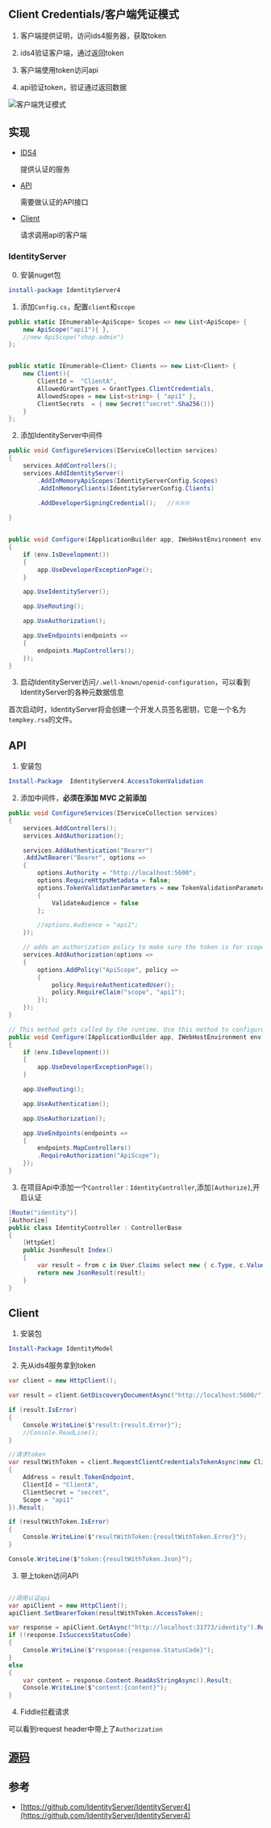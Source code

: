 ## Client Credentials/客户端凭证模式

1. 客户端提供证明，访问ids4服务器，获取token

2. ids4验证客户端，通过返回token 

3. 客户端使用token访问api

4. api验证token，验证通过返回数据

![客户端凭证模式](https://mmbiz.qpic.cn/mmbiz_png/qQ1zuvjsChRXvIdftekXlb879Ph6iaMITVUoKNUn3eQXADBTy3vLVKE6lHmYHglk28F3pricLdIp1VK65cDBcgeg/640?wx_fmt=png&wxfrom=5&wx_lazy=1&wx_co=1)



## 实现

* [IDS4](#identityserver)

    提供认证的服务

* [API](#api)

    需要做认证的API接口

* [Client](#client)

    请求调用api的客户端

### IdentityServer

0. 安装nuget包

```PowerShell
install-package IdentityServer4
```

1. 添加```Config.cs```，配置```client```和```scope```

```c#
public static IEnumerable<ApiScope> Scopes => new List<ApiScope> {
    new ApiScope("api1"){ },
    //new ApiScope("shop.admin")
};


public static IEnumerable<Client> Clients => new List<Client> {
    new Client(){
        ClientId =  "ClientA",
        AllowedGrantTypes = GrantTypes.ClientCredentials,
        AllowedScopes = new List<string> { "api1" },
        ClientSecrets  = { new Secret("secret".Sha256())}
    }
};

```


2. 添加IdentityServer中间件

```c#
public void ConfigureServices(IServiceCollection services)
{
    services.AddControllers();
    services.AddIdentityServer()
        .AddInMemoryApiScopes(IdentityServerConfig.Scopes)
        .AddInMemoryClients(IdentityServerConfig.Clients)
        
        .AddDeveloperSigningCredential();   //※※※

}


public void Configure(IApplicationBuilder app, IWebHostEnvironment env)
{
    if (env.IsDevelopment())
    {
        app.UseDeveloperExceptionPage();
    }

    app.UseIdentityServer();

    app.UseRouting();

    app.UseAuthorization();

    app.UseEndpoints(endpoints =>
    {
        endpoints.MapControllers();
    });
}


```

3. 启动IdentityServer访问```/.well-known/openid-configuration```，可以看到IdentityServer的各种元数据信息

首次启动时，IdentityServer将会创建一个开发人员签名密钥，它是一个名为```tempkey.rsa```的文件。




## API

1. 安装包

```PowerShell
Install-Package  IdentityServer4.AccessTokenValidation
```


2. 添加中间件，**必须在添加 MVC 之前添加**

```c#
public void ConfigureServices(IServiceCollection services)
{
    services.AddControllers();
    services.AddAuthorization();

    services.AddAuthentication("Bearer")
    .AddJwtBearer("Bearer", options =>
    {
        options.Authority = "http://localhost:5600";
        options.RequireHttpsMetadata = false;
        options.TokenValidationParameters = new TokenValidationParameters
        {
            ValidateAudience = false
        };

        //options.Audience = "api1";
    });

    // adds an authorization policy to make sure the token is for scope 'api1'
    services.AddAuthorization(options =>
    {
        options.AddPolicy("ApiScope", policy =>
        {
            policy.RequireAuthenticatedUser();
            policy.RequireClaim("scope", "api1");
        });
    });
}

// This method gets called by the runtime. Use this method to configure the HTTP request pipeline.
public void Configure(IApplicationBuilder app, IWebHostEnvironment env)
{
    if (env.IsDevelopment())
    {
        app.UseDeveloperExceptionPage();
    }

    app.UseRouting();

    app.UseAuthentication();

    app.UseAuthorization();

    app.UseEndpoints(endpoints =>
    {
        endpoints.MapControllers()
        .RequireAuthorization("ApiScope");
    });
}

```



3. 在项目Api中添加一个```Controller：IdentityController```,添加```[Authorize]```,开启认证

```c#
[Route("identity")]
[Authorize]
public class IdentityController : ControllerBase
{
    [HttpGet]
    public JsonResult Index()
    {
        var result = from c in User.Claims select new { c.Type, c.Value };
        return new JsonResult(result);
    }
}

```

## Client

1. 安装包

```PowerShell
Install-Package IdentityModel
```

2. 先从ids4服务拿到token

```c#
var client = new HttpClient();

var result = client.GetDiscoveryDocumentAsync("http://localhost:5600/").Result;

if (result.IsError)
{
    Console.WriteLine($"result:{result.Error}");
    //Console.ReadLine();
}

//请求token
var resultWithToken = client.RequestClientCredentialsTokenAsync(new ClientCredentialsTokenRequest
{
    Address = result.TokenEndpoint,
    ClientId = "ClientA",
    ClientSecret = "secret",
    Scope = "api1"
}).Result;

if (resultWithToken.IsError)
{
    Console.WriteLine($"resultWithToken:{resultWithToken.Error}");
}

Console.WriteLine($"token:{resultWithToken.Json}");
```


3. 带上token访问API

```c#

//调用认证api
var apiClient = new HttpClient();
apiClient.SetBearerToken(resultWithToken.AccessToken);

var response = apiClient.GetAsync("http://localhost:31773/identity").Result;
if (!response.IsSuccessStatusCode)
{
    Console.WriteLine($"response:{response.StatusCode}");
}
else
{
    var content = response.Content.ReadAsStringAsync().Result;
    Console.WriteLine($"content:{content}");
}

```

4. Fiddle拦截请求

可以看到request header中带上了```Authorization```

## [源码](https://github.com/thomerson/Demo/tree/main/DotnetCore/Demo.IDS4)

## 参考

* [https://github.com/IdentityServer/IdentityServer4](https://github.com/IdentityServer/IdentityServer4)
